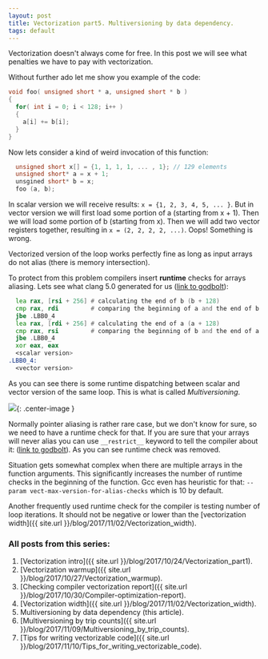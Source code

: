 ```yaml
---
layout: post
title: Vectorization part5. Multiversioning by data dependency.
tags: default
---
```


Vectorization doesn't always come for free. In this post we will see what penalties we have to pay with vectorization.

Without further ado let me show you example of the code:
```cpp
void foo( unsigned short * a, unsigned short * b )
{
  for( int i = 0; i < 128; i++ )
  {
    a[i] += b[i]; 
  }
}
```

Now lets consider a kind of weird invocation of this function:

```cpp
  unsigned short x[] = {1, 1, 1, 1, ... , 1}; // 129 elements
  unsigned short* a = x + 1;
  unsgined short* b = x;
  foo (a, b);
```

In scalar version we will receive results: `x = {1, 2, 3, 4, 5, ... }`.
But in vector version we will first load some portion of a (starting from x + 1). Then we will load some portion of b (starting from x). Then we will add two vector registers together, resulting in `x = (2, 2, 2, 2, ...)`. Oops! Something is wrong.

Vectorized version of the loop works perfectly fine as long as input arrays do not alias (there is memory intersection).

To protect from this problem compilers insert **runtime** checks for arrays aliasing. Lets see what clang 5.0 generated for us ([link to godbolt](https://godbolt.org/#g:!((g:!((g:!((h:codeEditor,i:(j:1,source:'void+foo(+unsigned+short+*+a,+unsigned+short+*+b+)%0A%7B%0A++++for(+int+i+%3D+0%3B+i+%3C+128%3B+i%2B%2B+)%0A%09%7B%0A++++++++a%5Bi%5D+%2B%3D+b%5Bi%5D%3B+%0A%09%7D%0A%7D'),l:'5',n:'0',o:'C%2B%2B+source+%231',t:'0')),header:(),k:50,l:'4',m:100,n:'0',o:'',s:0,t:'0'),(g:!((h:compiler,i:(compiler:clang500,filters:(b:'0',binary:'1',commentOnly:'0',demangle:'0',directives:'0',execute:'1',intel:'0',trim:'0'),libs:!(),options:'-O3+-march%3Dcore-avx2',source:1),l:'5',n:'0',o:'x86-64+clang+5.0.0+(Editor+%231,+Compiler+%231)',t:'0')),k:50,l:'4',n:'0',o:'',s:0,t:'0')),l:'2',n:'0',o:'',t:'0')),version:4)):

```asm
  lea rax, [rsi + 256] # calculating the end of b (b + 128)
  cmp rax, rdi         # comparing the beginning of a and the end of b
  jbe .LBB0_4
  lea rax, [rdi + 256] # calculating the end of a (a + 128)
  cmp rax, rsi         # comparing the beginning of b and the end of a
  jbe .LBB0_4
  xor eax, eax
  <scalar version>
.LBB0_4:
  <vector version>
```

As you can see there is some runtime dispatching between scalar and vector version of the same loop. This is what is called *Multiversioning*.

![](/img/posts/MultiversioningByDD/RuntimeAliasing.png){: .center-image }

Normally pointer aliasing is rather rare case, but we don't know for sure, so we need to have a runtime check for that. If you are sure that your arrays will never alias you can use `__restrict__` keyword to tell the compiler about it: ([link to godbolt](https://godbolt.org/#g:!((g:!((g:!((h:codeEditor,i:(j:1,source:'void+foo(+unsigned+short+*+__restrict__++a,+unsigned+short+*+__restrict__+b+)%0A%7B%0A++++for(+int+i+%3D+0%3B+i+%3C+128%3B+i%2B%2B+)%0A%09%7B%0A++++++++a%5Bi%5D+%2B%3D+b%5Bi%5D%3B+%0A%09%7D%0A%7D'),l:'5',n:'0',o:'C%2B%2B+source+%231',t:'0')),header:(),k:50,l:'4',m:100,n:'0',o:'',s:0,t:'0'),(g:!((h:compiler,i:(compiler:clang500,filters:(b:'0',binary:'1',commentOnly:'0',demangle:'0',directives:'0',execute:'1',intel:'0',trim:'0'),libs:!(),options:'-O3+-march%3Dcore-avx2',source:1),l:'5',n:'0',o:'x86-64+clang+5.0.0+(Editor+%231,+Compiler+%231)',t:'0')),k:50,l:'4',n:'0',o:'',s:0,t:'0')),l:'2',n:'0',o:'',t:'0')),version:4)). As you can see runtime check was removed.

Situation gets somewhat complex when there are multiple arrays in the function arguments. This significantly increases the number of runtime checks in the beginning of the function. Gcc even has heuristic for that: `--param vect-max-version-for-alias-checks` which is 10 by default.

Another frequently used runtime check for the compiler is testing number of loop iterations. It should not be negative or lower than the [vectorization width]({{ site.url }}/blog/2017/11/02/Vectorization_width).

### All posts from this series:
1. [Vectorization intro]({{ site.url }}/blog/2017/10/24/Vectorization_part1).
2. [Vectorization warmup]({{ site.url }}/blog/2017/10/27/Vectorization_warmup).
3. [Checking compiler vectorization report]({{ site.url }}/blog/2017/10/30/Compiler-optimization-report).
4. [Vectorization width]({{ site.url }}/blog/2017/11/02/Vectorization_width).
5. Multiversioning by data dependency (this article).
6. [Multiversioning by trip counts]({{ site.url }}/blog/2017/11/09/Multiversioning_by_trip_counts).
7. [Tips for writing vectorizable code]({{ site.url }}/blog/2017/11/10/Tips_for_writing_vectorizable_code).
